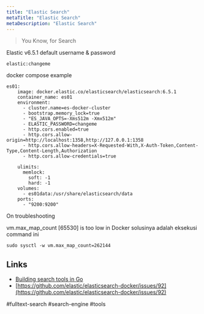 ```yaml
---
title: "Elastic Search"
metaTitle: "Elastic Search"
metaDescription: "Elastic Search"
---
```


> You Know, for Search

Elastic v6.5.1
default username & password

```
elastic:changeme
```

docker compose example

```
es01:
    image: docker.elastic.co/elasticsearch/elasticsearch:6.5.1
    container_name: es01
    environment:
      - cluster.name=es-docker-cluster
      - bootstrap.memory_lock=true
      - "ES_JAVA_OPTS=-Xms512m -Xmx512m"
      - ELASTIC_PASSWORD=changeme
      - http.cors.enabled=true
      - http.cors.allow-origin=http://localhost:1358,http://127.0.0.1:1358
      - http.cors.allow-headers=X-Requested-With,X-Auth-Token,Content-Type,Content-Length,Authorization
      - http.cors.allow-credentials=true

    ulimits:
      memlock:
        soft: -1
        hard: -1
    volumes:
      - es01data:/usr/share/elasticsearch/data
    ports:
      - "9200:9200"
```

On troubleshooting

vm.max_map_count [65530] is too low in Docker
solusinya adalah eksekusi command ini

```
sudo sysctl -w vm.max_map_count=262144
```

## Links

- [Building search tools in Go](/content/podcasts/building-search-tools-in-go.md)
- [https://github.com/elastic/elasticsearch-docker/issues/92](https://github.com/elastic/elasticsearch-docker/issues/92)

#fulltext-search #search-engine #tools
